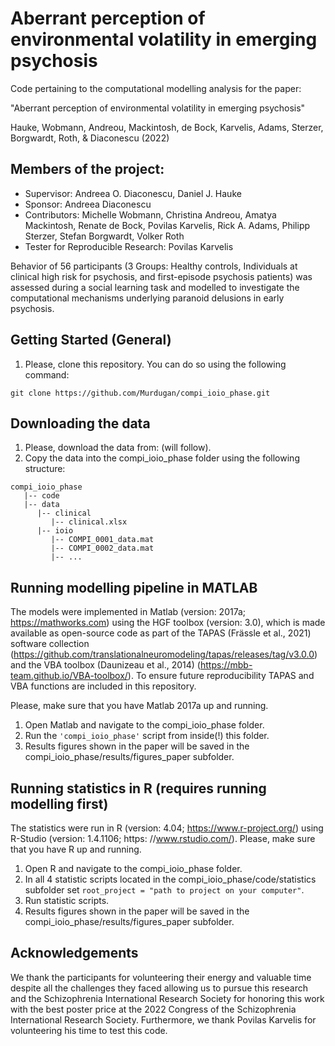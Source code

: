 Aberrant perception of environmental volatility in emerging psychosis
===============
Code pertaining to the computational modelling analysis for the paper: 

"Aberrant perception of environmental volatility in emerging psychosis"

Hauke, Wobmann, Andreou, Mackintosh, de Bock, Karvelis, Adams, Sterzer, Borgwardt, Roth, & Diaconescu (2022)


Members of the project:
---------------
- Supervisor: Andreea O. Diaconescu, Daniel J. Hauke
- Sponsor: Andreea Diaconescu
- Contributors: Michelle Wobmann, Christina Andreou, Amatya Mackintosh, Renate de Bock, Povilas Karvelis, Rick A. Adams, Philipp Sterzer, Stefan Borgwardt, Volker Roth
- Tester for Reproducible Research: Povilas Karvelis

Behavior of 56 participants (3 Groups: Healthy controls, Individuals at clinical high risk for psychosis, and first-episode psychosis patients) was assessed during a social learning task and modelled to investigate the computational mechanisms underlying paranoid delusions in early psychosis.



Getting Started (General)
---------------
1.  Please, clone this repository. You can do so using the following command:
```
git clone https://github.com/Murdugan/compi_ioio_phase.git
```

Downloading the data
---------------
1.  Please, download the data from: (will follow).
2.  Copy the data into the compi_ioio_phase folder using the following structure:
```
compi_ioio_phase
   |-- code
   |-- data   
      |-- clinical    
         |-- clinical.xlsx         
      |-- ioio      
         |-- COMPI_0001_data.mat        
         |-- COMPI_0002_data.mat        
         |-- ...
```

Running modelling pipeline in MATLAB
---------------
The models were implemented in Matlab (version: 2017a; https://mathworks.com) using the HGF toolbox (version: 3.0), which is made available as open-source code as part of the TAPAS (Frässle et al., 2021) software collection (https://github.com/translationalneuromodeling/tapas/releases/tag/v3.0.0) and the VBA toolbox (Daunizeau et al., 2014) (https://mbb-team.github.io/VBA-toolbox/). To ensure future reproducibility TAPAS and VBA functions are included in this repository.

Please, make sure that you have Matlab 2017a up and running. 

1. Open Matlab and navigate to the compi_ioio_phase folder.
2. Run the `'compi_ioio_phase'` script from inside(!) this folder.
3. Results figures shown in the paper will be saved in the compi_ioio_phase/results/figures_paper subfolder.


Running statistics in R (requires running modelling first)
---------------
The statistics were run in R (version: 4.04; https://www.r-project.org/) using R-Studio (version: 1.4.1106; https:
//www.rstudio.com/). Please, make sure that you have R up and running.

1. Open R and navigate to the compi_ioio_phase folder.
2. In all 4 statistic scripts located in the compi_ioio_phase/code/statistics subfolder set ```root_project = "path to project on your computer"```.
3. Run statistic scripts.
4. Results figures shown in the paper will be saved in the compi_ioio_phase/results/figures_paper subfolder.

Acknowledgements
------------
We thank the participants for volunteering their energy and valuable time despite all the challenges they faced allowing us to pursue this research and the Schizophrenia International Research Society for honoring this work with the best poster price at the 2022 Congress of the Schizophrenia International Research Society. Furthermore, we thank Povilas Karvelis for volunteering his time to test this code.

